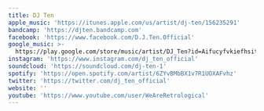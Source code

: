 ```yaml
---
title: DJ Ten
apple_music: 'https://itunes.apple.com/us/artist/dj-ten/156235291'
bandcamp: 'https://djten.bandcamp.com'
facebook: 'https://www.facebook.com/D.J.Ten.Official'
google_music: >-
  https://play.google.com/store/music/artist/DJ_Ten?id=Aifucyfvkiefhsityc5gfc66ltu
instagram: 'https://www.instagram.com/dj_ten_official'
soundcloud: 'https://soundcloud.com/dj-ten-1'
spotify: 'https://open.spotify.com/artist/6ZYvBMbBX1v7R1UOXAFvhz'
twitter: 'https://twitter.com/dj_ten_official'
website: ''
youtube: 'https://www.youtube.com/user/WeAreRetrological'
---
```


